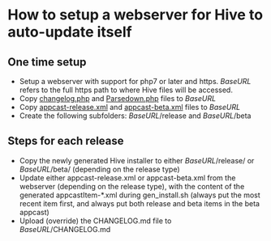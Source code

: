 # How to setup a webserver for Hive to auto-update itself

## One time setup
- Setup a webserver with support for php7 or later and https. *BaseURL* refers to the full https path to where Hive files will be accessed.
- Copy [changelog.php](changelog.php) and [Parsedown.php](Parsedown.php) files to *BaseURL*
- Copy [appcast-release.xml](appcast-release.xml) and [appcast-beta.xml](appcast-beta.xml) files to *BaseURL*
- Create the following subfolders: *BaseURL*/release and *BaseURL*/beta

## Steps for each release
- Copy the newly generated Hive installer to either *BaseURL*/release/ or *BaseURL*/beta/ (depending on the release type)
- Update either appcast-release.xml or appcast-beta.xml from the webserver (depending on the release type), with the content of the generated appcastItem-*.xml during gen_install.sh (always put the most recent item first, and always put both release and beta items in the beta appcast)
- Upload (override) the CHANGELOG.md file to *BaseURL*/CHANGELOG.md
